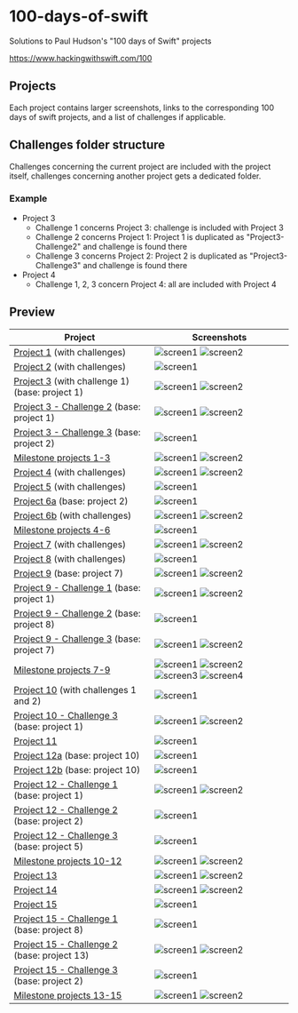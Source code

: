 # 100-days-of-swift

Solutions to Paul Hudson's "100 days of Swift" projects

https://www.hackingwithswift.com/100

## Projects

Each project contains larger screenshots, links to the corresponding 100 days of swift projects, and a list of challenges if applicable.

## Challenges folder structure

Challenges concerning the current project are included with the project itself, challenges concerning another project gets a dedicated folder.

### Example

- Project 3
  - Challenge 1 concerns Project 3: challenge is included with Project 3
  - Challenge 2 concerns Project 1: Project 1 is duplicated as "Project3-Challenge2" and challenge is found there
  - Challenge 3 concerns Project 2: Project 2 is duplicated as "Project3-Challenge3" and challenge is found there
- Project 4
  - Challenge 1, 2, 3 concern Project 4: all are included with Project 4

## Preview

Project                                                                |Screenshots
---                                                                    |---
[Project 1](01-Project1) (with challenges)                             | ![screen1](01-Project1/screenshots/small/screen01.png) ![screen2](01-Project1/screenshots/small/screen02.png) |
[Project 2](02-Project2) (with challenges)                             | ![screen1](02-Project2/screenshots/small/screen01.png) |
[Project 3](03-Project3) (with challenge 1) (base: project 1)          | ![screen1](03-Project3/screenshots/small/screen01.png) ![screen2](03-Project3/screenshots/small/screen02.png) |
[Project 3 - Challenge 2](04-Project3-Challenge2) (base: project 1)    | ![screen1](04-Project3-Challenge2/screenshots/small/screen01.png) ![screen2](04-Project3-Challenge2/screenshots/small/screen02.png) |
[Project 3 - Challenge 3](05-Project3-Challenge3) (base: project 2)    | ![screen1](05-Project3-Challenge3/screenshots/small/screen01.png) |
[Milestone projects 1-3](06-Milestone-Projects1-3)                     | ![screen1](06-Milestone-Projects1-3/screenshots/small/screen01.png) ![screen2](06-Milestone-Projects1-3/screenshots/small/screen02.png) |
[Project 4](07-Project4) (with challenges)                             | ![screen1](07-Project4/screenshots/small/screen01.png) ![screen2](07-Project4/screenshots/small/screen02.png) |
[Project 5](08-Project5) (with challenges)                             | ![screen1](08-Project5/screenshots/small/screen01.png) |
[Project 6a](09-Project6a) (base: project 2)                           | ![screen1](09-Project6a/screenshots/small/screen01.png) |
[Project 6b](10-Project6b) (with challenges)                           | ![screen1](10-Project6b/screenshots/small/screen01.png) ![screen2](10-Project6b/screenshots/small/screen02.png) |
[Milestone projects 4-6](11-MilestoneProjects4-6)                      | ![screen1](11-MilestoneProjects4-6/screenshots/small/screen01.png) |
[Project 7](12-Project7) (with challenges)                             | ![screen1](12-Project7/screenshots/small/screen01.png) ![screen2](12-Project7/screenshots/small/screen02.png) |
[Project 8](13-Project8) (with challenges)                             | ![screen1](13-Project8/screenshots/small/screen01.png) |
[Project 9](14-Project9) (base: project 7)                             | ![screen1](14-Project9/screenshots/small/screen01.png) ![screen2](14-Project9/screenshots/small/screen02.png) |
[Project 9 - Challenge 1](15-Project9-Challenge1) (base: project 1)    | ![screen1](15-Project9-Challenge1/screenshots/small/screen01.png) ![screen2](15-Project9-Challenge1/screenshots/small/screen02.png) |
[Project 9 - Challenge 2](16-Project9-Challenge2) (base: project 8)    | ![screen1](16-Project9-Challenge2/screenshots/small/screen01.png) |
[Project 9 - Challenge 3](17-Project9-Challenge3) (base: project 7)    | ![screen1](17-Project9-Challenge3/screenshots/small/screen01.png) ![screen2](17-Project9-Challenge3/screenshots/small/screen02.png) |
[Milestone projects 7-9](18-MilestoneProjects7-9)                      | ![screen1](18-MilestoneProjects7-9/screenshots/small/screen01.png) ![screen2](18-MilestoneProjects7-9/screenshots/small/screen02.png) ![screen3](18-MilestoneProjects7-9/screenshots/small/screen03.png) ![screen4](18-MilestoneProjects7-9/screenshots/small/screen04.png) |
[Project 10](19-Project10) (with challenges 1 and 2)                   | ![screen1](19-Project10/screenshots/small/screen01.png) |
[Project 10 - Challenge 3](20-Project10-Challenge3) (base: project 1)  | ![screen1](20-Project10-Challenge3/screenshots/small/screen01.png) ![screen2](20-Project10-Challenge3/screenshots/small/screen02.png) |
[Project 11](21-Project11)                                             | ![screen1](21-Project11/screenshots/small/screen01.gif) |
[Project 12a](22-Project12a) (base: project 10)                        | ![screen1](22-Project12a/screenshots/small/screen01.png) |
[Project 12b](23-Project12b) (base: project 10)                        | ![screen1](23-Project12b/screenshots/small/screen01.png) |
[Project 12 - Challenge 1](24-Project12-Challenge1) (base: project 1)  | ![screen1](24-Project12-Challenge1/screenshots/small/screen01.png) ![screen2](24-Project12-Challenge1/screenshots/small/screen02.png) |
[Project 12 - Challenge 2](25-Project12-Challenge2) (base: project 2)  | ![screen1](25-Project12-Challenge2/screenshots/small/screen01.png) |
[Project 12 - Challenge 3](26-Project12-Challenge3) (base: project 5)  | ![screen1](26-Project12-Challenge3/screenshots/small/screen01.png) |
[Milestone projects 10-12](27-MilestoneProjects10-12)                  | ![screen1](27-MilestoneProjects10-12/screenshots/small/screen01.png) ![screen2](27-MilestoneProjects10-12/screenshots/small/screen02.png) |
[Project 13](28-Project13)                                             | ![screen1](28-Project13/screenshots/small/screen01.png) ![screen2](28-Project13/screenshots/small/screen02.png) |
[Project 14](29-Project14)                                             | ![screen1](29-Project14/screenshots/small/screen01.png) ![screen2](29-Project14/screenshots/small/screen02.png) |
[Project 15](30-Project15)                                             | ![screen1](30-Project15/screenshots/small/screen01.png) |
[Project 15 - Challenge 1](31-Project15-Challenge1) (base: project 8)  | ![screen1](31-Project15-Challenge1/screenshots/small/screen01.png) |
[Project 15 - Challenge 2](32-Project15-Challenge2) (base: project 13) | ![screen1](32-Project15-Challenge2/screenshots/small/screen01.png) ![screen2](32-Project15-Challenge2/screenshots/small/screen02.png) |
[Project 15 - Challenge 3](33-Project15-Challenge3) (base: project 2)  | ![screen1](33-Project15-Challenge3/screenshots/small/screen01.png) |
[Milestone projects 13-15](34-MilestoneProjects13-15)                  | ![screen1](34-MilestoneProjects13-15/screenshots/small/screen01.png) ![screen2](34-MilestoneProjects13-15/screenshots/small/screen02.png) |

